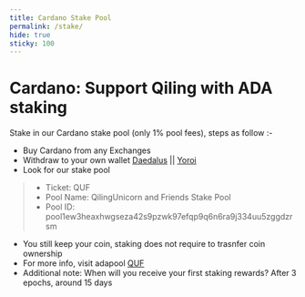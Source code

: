 ```yaml
---
title: Cardano Stake Pool
permalink: /stake/
hide: true
sticky: 100
---
```


<h1>Cardano: Support Qiling with ADA staking</h1>
Stake in our Cardano stake pool (only 1% pool fees), steps as follow :-

- Buy Cardano from any Exchanges
- Withdraw to your own wallet [Daedalus](https://daedaluswallet.io/) || [Yoroi](https://yoroi-wallet.com/)
- Look for our stake pool
>- Ticket: QUF
>- Pool Name: QilingUnicorn and Friends Stake Pool
>- Pool ID: pool1ew3heaxhwgseza42s9pzwk97efqp9q6n6ra9j334uu5zggdzrsm
- You still keep your coin, staking does not require to trasnfer coin ownership
- For more info, visit adapool [QUF](https://adapools.org/pool/cba37cf4d772219176aa81422758beca40128353d0fa594635e72824)
- Additional note: When will you receive your first staking rewards? After 3 epochs, around 15 days
